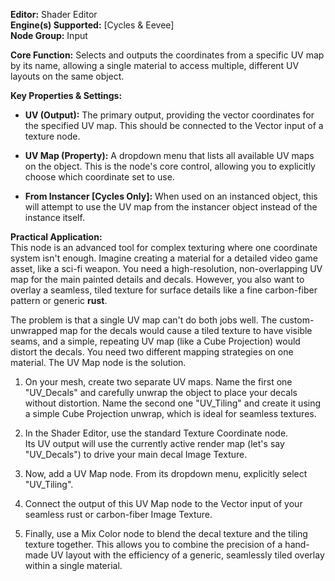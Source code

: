 **Editor:** Shader Editor  
**Engine(s) Supported:** [Cycles & Eevee]  
**Node Group:** Input

**Core Function:** Selects and outputs the coordinates from a specific UV map by its name, allowing a single material to access multiple, different UV layouts on the same object.

**Key Properties & Settings:**

- **UV (Output):** The primary output, providing the vector coordinates for the specified UV map. This should be connected to the Vector input of a texture node.
    
- **UV Map (Property):** A dropdown menu that lists all available UV maps on the object. This is the node's core control, allowing you to explicitly choose which coordinate set to use.
    
- **From Instancer [Cycles Only]:** When used on an instanced object, this will attempt to use the UV map from the instancer object instead of the instance itself.
    

**Practical Application:**  
This node is an advanced tool for complex texturing where one coordinate system isn't enough. Imagine creating a material for a detailed video game asset, like a sci-fi weapon. You need a high-resolution, non-overlapping UV map for the main painted details and decals. However, you also want to overlay a seamless, tiled texture for surface details like a fine carbon-fiber pattern or generic **rust**.

The problem is that a single UV map can't do both jobs well. The custom-unwrapped map for the decals would cause a tiled texture to have visible seams, and a simple, repeating UV map (like a Cube Projection) would distort the decals. You need two different mapping strategies on one material. The UV Map node is the solution.

1. On your mesh, create two separate UV maps. Name the first one "UV_Decals" and carefully unwrap the object to place your decals without distortion. Name the second one "UV_Tiling" and create it using a simple Cube Projection unwrap, which is ideal for seamless textures.
    
2. In the Shader Editor, use the standard Texture Coordinate node. Its UV output will use the currently active render map (let's say "UV_Decals") to drive your main decal Image Texture.
    
3. Now, add a UV Map node. From its dropdown menu, explicitly select "UV_Tiling".
    
4. Connect the output of this UV Map node to the Vector input of your seamless rust or carbon-fiber Image Texture.
    
5. Finally, use a Mix Color node to blend the decal texture and the tiling texture together. This allows you to combine the precision of a hand-made UV layout with the efficiency of a generic, seamlessly tiled overlay within a single material.
